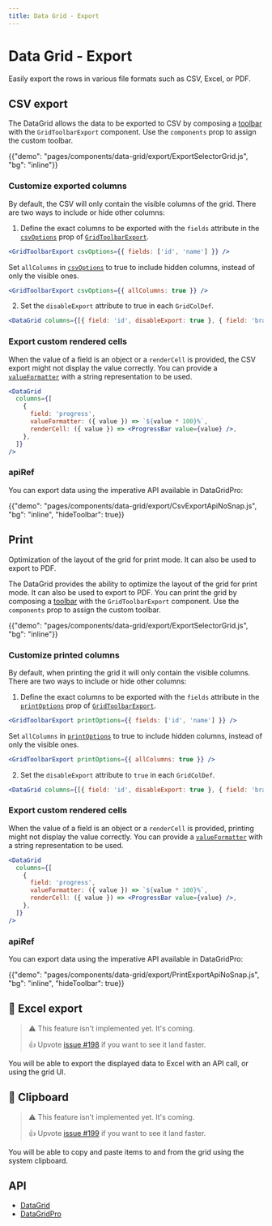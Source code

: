 ```yaml
---
title: Data Grid - Export
---
```


# Data Grid - Export

<p class="description">Easily export the rows in various file formats such as CSV, Excel, or PDF.</p>

## CSV export

The DataGrid allows the data to be exported to CSV by composing a [toolbar](/components/data-grid/components/#toolbar) with the `GridToolbarExport` component. Use the `components` prop to assign the custom toolbar.

{{"demo": "pages/components/data-grid/export/ExportSelectorGrid.js", "bg": "inline"}}

### Customize exported columns

By default, the CSV will only contain the visible columns of the grid.
There are two ways to include or hide other columns:

1. Define the exact columns to be exported with the `fields` attribute in the [`csvOptions`](/api/data-grid/grid-csv-export-options/) prop of [`GridToolbarExport`](/components/data-grid/components/#toolbar).

```jsx
<GridToolbarExport csvOptions={{ fields: ['id', 'name'] }} />
```

Set `allColumns` in [`csvOptions`](/api/data-grid/grid-csv-export-options/) to true to include hidden columns, instead of only the visible ones.

```jsx
<GridToolbarExport csvOptions={{ allColumns: true }} />
```

2. Set the `disableExport` attribute to true in each `GridColDef`.

```jsx
<DataGrid columns={[{ field: 'id', disableExport: true }, { field: 'brand' }]} />
```

### Export custom rendered cells

When the value of a field is an object or a `renderCell` is provided, the CSV export might not display the value correctly.
You can provide a [`valueFormatter`](/components/data-grid/columns/#value-formatter) with a string representation to be used.

```jsx
<DataGrid
  columns={[
    {
      field: 'progress',
      valueFormatter: ({ value }) => `${value * 100}%`,
      renderCell: ({ value }) => <ProgressBar value={value} />,
    },
  ]}
/>
```

### apiRef [<span class="plan-pro"></span>](https://mui.com/store/items/material-ui-pro/)

You can export data using the imperative API available in DataGridPro:

{{"demo": "pages/components/data-grid/export/CsvExportApiNoSnap.js", "bg": "inline", "hideToolbar": true}}

## Print

Optimization of the layout of the grid for print mode. It can also be used to export to PDF.

The DataGrid provides the ability to optimize the layout of the grid for print mode. It can also be used to export to PDF. You can print the grid by composing a [toolbar](/components/data-grid/components/#toolbar) with the `GridToolbarExport` component. Use the `components` prop to assign the custom toolbar.

{{"demo": "pages/components/data-grid/export/ExportSelectorGrid.js", "bg": "inline"}}

### Customize printed columns

By default, when printing the grid it will only contain the visible columns.
There are two ways to include or hide other columns:

1. Define the exact columns to be exported with the `fields` attribute in the [`printOptions`](/api/data-grid/grid-print-export-options/) prop of [`GridToolbarExport`](/components/data-grid/components/#toolbar).

```jsx
<GridToolbarExport printOptions={{ fields: ['id', 'name'] }} />
```

Set `allColumns` in [`printOptions`](/api/data-grid/grid-print-export-options/) to true to include hidden columns, instead of only the visible ones.

```jsx
<GridToolbarExport printOptions={{ allColumns: true }} />
```

2. Set the `disableExport` attribute to `true` in each `GridColDef`.

```jsx
<DataGrid columns={[{ field: 'id', disableExport: true }, { field: 'brand' }]} />
```

### Export custom rendered cells

When the value of a field is an object or a `renderCell` is provided, printing might not display the value correctly.
You can provide a [`valueFormatter`](/components/data-grid/columns/#value-formatter) with a string representation to be used.

```jsx
<DataGrid
  columns={[
    {
      field: 'progress',
      valueFormatter: ({ value }) => `${value * 100}%`,
      renderCell: ({ value }) => <ProgressBar value={value} />,
    },
  ]}
/>
```

### apiRef [<span class="plan-pro"></span>](https://mui.com/store/items/material-ui-pro/)

You can export data using the imperative API available in DataGridPro:

{{"demo": "pages/components/data-grid/export/PrintExportApiNoSnap.js", "bg": "inline", "hideToolbar": true}}

## 🚧 Excel export [<span class="plan-premium"></span>](https://mui.com/store/items/material-ui-pro/)

> ⚠️ This feature isn't implemented yet. It's coming.
>
> 👍 Upvote [issue #198](https://github.com/mui-org/material-ui-x/issues/198) if you want to see it land faster.

You will be able to export the displayed data to Excel with an API call, or using the grid UI.

## 🚧 Clipboard [<span class="plan-premium"></span>](https://mui.com/store/items/material-ui-pro/)

> ⚠️ This feature isn't implemented yet. It's coming.
>
> 👍 Upvote [issue #199](https://github.com/mui-org/material-ui-x/issues/199) if you want to see it land faster.

You will be able to copy and paste items to and from the grid using the system clipboard.

## API

- [DataGrid](/api/data-grid/data-grid/)
- [DataGridPro](/api/data-grid/data-grid-pro/)
